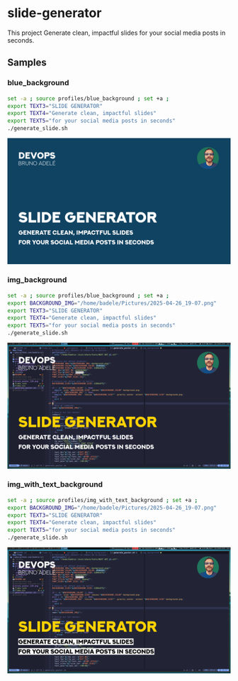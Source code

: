 # slide-generator

This project Generate clean, impactful slides for your social media posts in
seconds.

## Samples

### blue_background

```bash
set -a ; source profiles/blue_background ; set +a ; 
export TEXT3="SLIDE GENERATOR"
export TEXT4="Generate clean, impactful slides"
export TEXT5="for your social media posts in seconds"
./generate_slide.sh
```

![blue_background](./docs/blue_background.png)

### img_background

```bash
set -a ; source profiles/blue_background ; set +a ; 
export BACKGROUND_IMG="/home/badele/Pictures/2025-04-26_19-07.png"
export TEXT3="SLIDE GENERATOR"
export TEXT4="Generate clean, impactful slides"
export TEXT5="for your social media posts in seconds"
./generate_slide.sh
```

![img_background](./docs/img_background.png)

### img_with_text_background

```bash
set -a ; source profiles/img_with_text_background ; set +a ; 
export BACKGROUND_IMG="/home/badele/Pictures/2025-04-26_19-07.png"
export TEXT3="SLIDE GENERATOR"
export TEXT4="Generate clean, impactful slides"
export TEXT5="for your social media posts in seconds"
./generate_slide.sh
```

![img_with_text_background](./docs/img_with_text_background.png)
